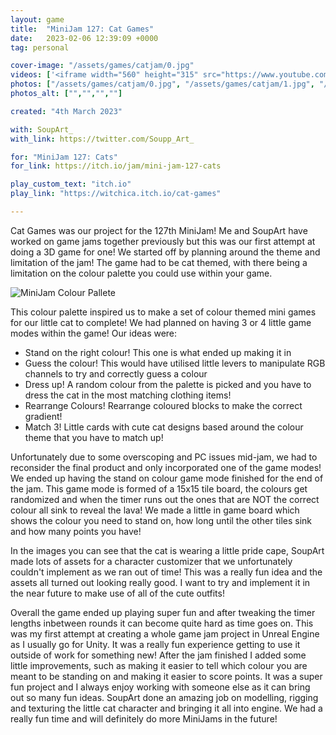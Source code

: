 ```yaml
---
layout: game
title:  "MiniJam 127: Cat Games"
date:   2023-02-06 12:39:09 +0000
tag: personal

cover-image: "/assets/games/catjam/0.jpg"
videos: ['<iframe width="560" height="315" src="https://www.youtube.com/embed/1jgqKMXVBRU" title="YouTube video player" frameborder="0" allow="accelerometer; autoplay; clipboard-write; encrypted-media; gyroscope; picture-in-picture; web-share" allowfullscreen></iframe>']
photos: ["/assets/games/catjam/0.jpg", "/assets/games/catjam/1.jpg", "/assets/games/catjam/2.jpg", "/assets/games/catjam/3.jpg"]
photos_alt: ["","","",""]

created: "4th March 2023"

with: SoupArt_
with_link: https://twitter.com/Soupp_Art_

for: "MiniJam 127: Cats"
for_link: https://itch.io/jam/mini-jam-127-cats

play_custom_text: "itch.io"
play_link: "https://witchica.itch.io/cat-games"

---
```

Cat Games was our project for the 127th MiniJam! Me and SoupArt have worked on game jams together previously but this was our first attempt at doing a 3D game for one! We started off by planning around the theme and limitation of the jam! The game had to be cat themed, with there being a limitation on the colour palette you could use within your game.

![MiniJam Colour Pallete](https://img.itch.zone/aW1nLzExNDc5MzQ1LnBuZw==/original/5z6dtt.png)

This colour palette inspired us to make a set of colour themed mini games for our little cat to complete! We had planned on having 3 or 4 little game modes within the game! Our ideas were:
 - Stand on the right colour! This one is what ended up making it in
 - Guess the colour! This would have utilised little levers to manipulate RGB channels to try and correctly guess a colour
 - Dress up! A random colour from the palette is picked and you have to dress the cat in the most matching clothing items!
 - Rearrange Colours! Rearrange coloured blocks to make the correct gradient!
 - Match 3! Little cards with cute cat designs based around the colour theme that you have to match up!

Unfortunately due to some overscoping and PC issues mid-jam, we had to reconsider the final product and only incorporated one of the game modes! We ended up having the stand on colour game mode finished for the end of the jam. This game mode is formed of a 15x15 tile board, the colours get randomized and when the timer runs out the ones that are NOT the correct colour all sink to reveal the lava! We made a little in game board which shows the colour you need to stand on, how long until the other tiles sink and how many points you have!

In the images you can see that the cat is wearing a little pride cape, SoupArt made lots of assets for a character customizer that we unfortunately couldn't implement as we ran out of time! This was a really fun idea and the assets all turned out looking really good. I want to try and implement it in the near future to make use of all of the cute outfits!

Overall the game ended up playing super fun and after tweaking the timer lengths inbetween rounds it can become quite hard as time goes on. This was my first attempt at creating a whole game jam project in Unreal Engine as I usually go for Unity. It was a really fun experience getting to use it outside of work for something new! After the jam finished I added some little improvements, such as making it easier to tell which colour you are meant to be standing on and making it easier to score points. It was a super fun project and I always enjoy working with someone else as it can bring out so many fun ideas. SoupArt done an amazing job on modelling, rigging and texturing the little cat character and bringing it all into engine. We had a really fun time and will definitely do more MiniJams in the future! 